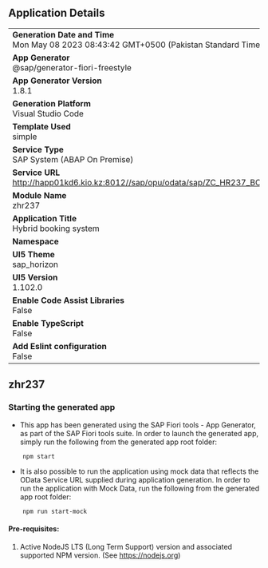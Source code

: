 ## Application Details
|               |
| ------------- |
|**Generation Date and Time**<br>Mon May 08 2023 08:43:42 GMT+0500 (Pakistan Standard Time)|
|**App Generator**<br>@sap/generator-fiori-freestyle|
|**App Generator Version**<br>1.8.1|
|**Generation Platform**<br>Visual Studio Code|
|**Template Used**<br>simple|
|**Service Type**<br>SAP System (ABAP On Premise)|
|**Service URL**<br>http://happ01kd6.kio.kz:8012//sap/opu/odata/sap/ZC_HR237_BOOKING_CDS
|**Module Name**<br>zhr237|
|**Application Title**<br>Hybrid booking system|
|**Namespace**<br>|
|**UI5 Theme**<br>sap_horizon|
|**UI5 Version**<br>1.102.0|
|**Enable Code Assist Libraries**<br>False|
|**Enable TypeScript**<br>False|
|**Add Eslint configuration**<br>False|

## zhr237



### Starting the generated app

-   This app has been generated using the SAP Fiori tools - App Generator, as part of the SAP Fiori tools suite.  In order to launch the generated app, simply run the following from the generated app root folder:

```
    npm start
```

- It is also possible to run the application using mock data that reflects the OData Service URL supplied during application generation.  In order to run the application with Mock Data, run the following from the generated app root folder:

```
    npm run start-mock
```

#### Pre-requisites:

1. Active NodeJS LTS (Long Term Support) version and associated supported NPM version.  (See https://nodejs.org)


